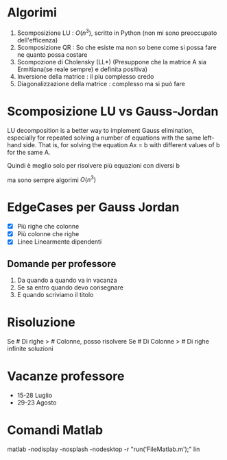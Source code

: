 # Algorimi
1. Scomposizione LU : $O(n^3)$, scritto in Python (non mi sono preoccupato dell'efficenza) 
2. Scomposizione QR : So che esiste ma non so bene come si possa fare ne quanto possa costare
3. Scompozione di Cholensky (LL*) (Presuppone che la matrice A sia Ermitiana(se reale sempre) e definita positiva)
4. Inversione della matrice : il piu complesso credo
5. Diagonalizzazione della matrice : complesso ma si può fare

# Scomposizione LU vs Gauss-Jordan
LU decomposition is a better way to implement Gauss elimination, especially for repeated solving a number of equations with the same left-hand side. That is, for solving the equation Ax = b with different values of b for the same A.

Quindi è meglio solo per risolvere più equazioni con diversi b

ma sono sempre algorimi $O(n^3)$

# EdgeCases per Gauss Jordan
- [x] Più righe che colonne
- [x] Più colonne che righe
- [x] Linee Linearmente dipendenti

## Domande per professore
1. Da quando a quando va in vacanza
2. Se sa entro quando devo consegnare
3. E quando scriviamo il titolo

# Risoluzione
Se # Di righe > # Colonne, posso risolvere
Se # Di Colonne > # Di righe infinite soluzioni

# Vacanze professore
- 15-28 Luglio
- 29-23 Agosto

# Comandi Matlab
matlab -nodisplay -nosplash -nodesktop -r "run('FileMatlab.m');"
lin